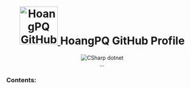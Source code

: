 <h1 align="center">
<a href="https://github.com/quanghoangvhitc/quanghoangvhitc" target="_blank"><img src="https://lh3.googleusercontent.com/a/AEdFTp6NIV10jzCSEG5EBXAW-knOOJKoAOKZMyfDNnxRxA=s96-c-rg-br100" alt="HoangPQ GitHub Avatar" style="width: 100px; height: 100px;" />
</a>
HoangPQ GitHub Profile</h1>

<div align="center">
<img src="https://static.gunnarpeipman.com/wp-content/uploads/2009/10/csharp-featured.png" alt="CSharp dotnet" />
<br>
<i>...</i>

</div>

### Contents:
  

